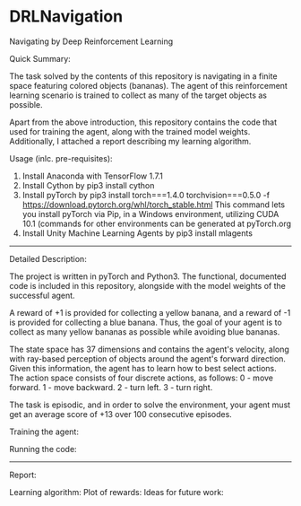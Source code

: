 # DRLNavigation
Navigating by Deep Reinforcement Learning

Quick Summary:

The task solved by the contents of this repository is navigating in a finite space featuring colored objects (bananas). The agent of this reinforcement learning scenario is trained to collect as many of the target objects as possible.

Apart from the above introduction, this repository contains the code that used for training the agent, along with the trained model weights. Additionally, I attached a report describing my learning algorithm.

Usage (inlc. pre-requisites):

1. Install Anaconda with TensorFlow 1.7.1
2. Install Cython by pip3 install cython
3. Install pyTorch by pip3 install torch===1.4.0 torchvision===0.5.0 -f https://download.pytorch.org/whl/torch_stable.html
  This command lets you install pyTorch via Pip, in a Windows environment, utilizing CUDA 10.1 (commands for other environments can be generated at pyTorch.org
4. Install Unity Machine Learning Agents by pip3 install mlagents



----

Detailed Description:

The project is written in pyTorch and Python3. The functional, documented code is included in this repository, alongside with the model weights of the successful agent.

A reward of +1 is provided for collecting a yellow banana, and a reward of -1 is provided for collecting a blue banana. Thus, the goal of your agent is to collect as many yellow bananas as possible while avoiding blue bananas.

The state space has 37 dimensions and contains the agent's velocity, along with ray-based perception of objects around the agent's forward direction. Given this information, the agent has to learn how to best select actions. The action space consists of four discrete actions, as follows:
0 - move forward.
1 - move backward.
2 - turn left.
3 - turn right.

The task is episodic, and in order to solve the environment, your agent must get an average score of +13 over 100 consecutive episodes.

Training the agent:

Running the code:

----

Report:

Learning algorithm:
Plot of rewards:
Ideas for future work:


